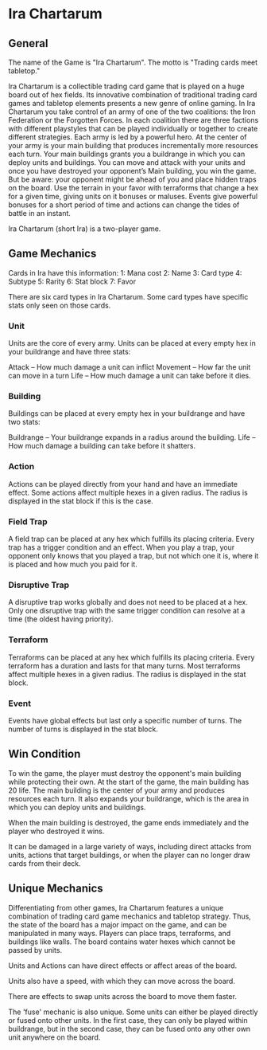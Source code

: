 # Ira Chartarum

## General
The name of the Game is "Ira Chartarum". The motto is "Trading cards meet tabletop." 

Ira Chartarum is a collectible trading card game that is played on a huge board out of hex fields. Its innovative combination of traditional trading card games and tabletop elements presents a new genre of online gaming. In Ira Chartarum you take control of an army of one of the two coalitions: the Iron Federation or the Forgotten Forces. In each coalition there are three factions with different playstyles that can be played individually or together to create different strategies. Each army is led by a powerful hero. At the center of your army is your main building that produces incrementally more resources each turn. Your main buildings grants you a buildrange in which you can deploy units and buildings. You can move and attack with your units and once you have destroyed your opponent’s Main building, you win the game. But be aware: your opponent might be ahead of you and place hidden traps on the board. Use the terrain in your favor with terraforms that change a hex for a given time, giving units on it bonuses or maluses. Events give powerful bonuses for a short period of time and actions can change the tides of battle in an instant.

Ira Chartarum (short Ira) is a two-player game.

## Game Mechanics
Cards in Ira have this information: 1: Mana cost 2: Name 3: Card type 4: Subtype 5: Rarity 6: Stat block 7: Favor

There are six card types in Ira Chartarum. Some card types have specific stats only seen on those cards.

### Unit

Units are the core of every army. Units can be placed at every empty hex in your buildrange and have three stats:

Attack – How much damage a unit can inflict Movement – How far the unit can move in a turn Life – How much damage a unit can take before it dies.

### Building

Buildings can be placed at every empty hex in your buildrange and have two stats:

Buildrange – Your buildrange expands in a radius around the building. Life – How much damage a building can take before it shatters.

### Action

Actions can be played directly from your hand and have an immediate effect. Some actions affect multiple hexes in a given radius. The radius is displayed in the stat block if this is the case.

### Field Trap

A field trap can be placed at any hex which fulfills its placing criteria. Every trap has a trigger condition and an effect. When you play a trap, your opponent only knows that you played a trap, but not which one it is, where it is placed and how much you paid for it.

### Disruptive Trap

A disruptive trap works globally and does not need to be placed at a hex. Only one disruptive trap with the same trigger condition can resolve at a time (the oldest having priority).

### Terraform

Terraforms can be placed at any hex which fulfills its placing criteria. Every terraform has a duration and lasts for that many turns. Most terraforms affect multiple hexes in a given radius. The radius is displayed in the stat block.

### Event

Events have global effects but last only a specific number of turns. The number of turns is displayed in the stat block.

## Win Condition

To win the game, the player must destroy the opponent's main building while protecting their own.
At the start of the game, the main building has 20 life. The main building is the center of your army and produces resources each turn. It also expands your buildrange, which is the area in which you can deploy units and buildings.

When the main building is destroyed, the game ends immediately and the player who destroyed it wins.

It can be damaged in a large variety of ways, including direct attacks from units, actions that target buildings, or when the player can no longer draw cards from their deck.

## Unique Mechanics

Differentiating from other games, Ira Chartarum features a unique combination of trading card game mechanics and tabletop strategy.
Thus, the state of the board has a major impact on the game, and can be manipulated in many ways. Players can place traps, terraforms, and buildings like walls. The board contains water hexes which cannot be passed by units.

Units and Actions can have direct effects or affect areas of the board. 

Units also have a speed, with which they can move across the board.

There are effects to swap units across the board to move them faster.

The 'fuse' mechanic is also unique. Some units can either be played directly or fused onto other units. In the first case, they can only be played within buildrange, but in the second case, they can be fused onto any other own unit anywhere on the board.






